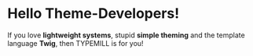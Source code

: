 # Hello Theme-Developers!

If you love **lightweight systems**, stupid **simple theming** and the template language **Twig**, then TYPEMILL is for you!